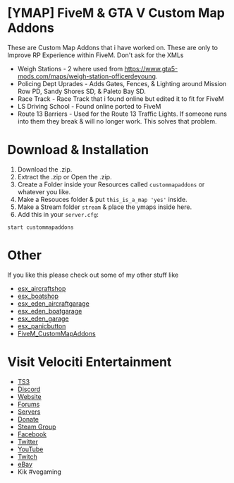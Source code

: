 # [YMAP] FiveM & GTA V Custom Map Addons
These are Custom Map Addons that i have worked on. These are only to Improve RP Experience within FiveM. Don't ask for the XMLs
* Weigh Stations - 2 where used from https://www.gta5-mods.com/maps/weigh-station-officerdeyoung.
* Policing Dept Uprades - Adds Gates, Fences, & Lighting around Mission Row PD, Sandy Shores SD, & Paleto Bay SD.
* Race Track - Race Track that i found online but edited it to fit for FiveM
* LS Driving School - Found online ported to FiveM
* Route 13 Barriers - Used for the Route 13 Traffic Lights. If someone runs into them they break & will no longer work. This solves that problem.

# Download & Installation
1) Download the .zip.
2) Extract the .zip or Open the .zip.
3) Create a Folder inside your Resources called `custommapaddons` or whatever you like.
4) Make a Resouces folder & put `this_is_a_map 'yes'` inside.
5) Make a Stream folder `stream` & place the ymaps inside here.
6) Add this in your `server.cfg`:

```
start custommapaddons
```

# Other
If you like this please check out some of my other stuff like
* [esx_aircraftshop](https://github.com/HumanTree92/esx_aircraftshop)
* [esx_boatshop](https://github.com/HumanTree92/esx_boatshop)
* [esx_eden_aircraftgarage](https://github.com/HumanTree92/esx_eden_aircraftgarage)
* [esx_eden_boatgarage](https://github.com/HumanTree92/esx_eden_boatgarage)
* [esx_eden_garage](https://github.com/HumanTree92/esx_eden_garage)
* [esx_panicbutton](https://github.com/HumanTree92/esx_panicbutton)
* [FiveM_CustomMapAddons](https://github.com/HumanTree92/FiveM_CustomMapAddons)

# Visit Velociti Entertainment
* [TS3](http://www.velocitientertainment.com/ts3/)
* [Discord](https://discord.gg/azEY2kU)
* [Website](www.velocitientertainment.com/)
* [Forums](www.velocitientertainment.com/forum)
* [Servers](www.velocitientertainment.com/servers/)
* [Donate](http://www.velocitientertainment.com/donations/)
* [Steam Group](http://steamcommunity.com/groups/velocitientertainment)
* [Facebook](www.facebook.com/VelocitiEntertainment)
* [Twitter](www.twitter.com/VelocitiEnt)
* [YouTube](www.youtube.com/user/HumanTree92)
* [Twitch](www.twitch.tv/humantree92)
* [eBay](www.ebay.com/usr/humantree92)
* Kik #vegaming
